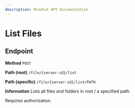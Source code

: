 ```yaml
---
description: Minehut API Documentation
---
```


# List Files

## Endpoint

**Method** `POST`

**Path (root)** `/file/{server-id}/list`

**Path (specific)** `/file/{server-id}/list/PATH`

**Information** Lists all files and folders in root / a specified path.

Requires authorization.
